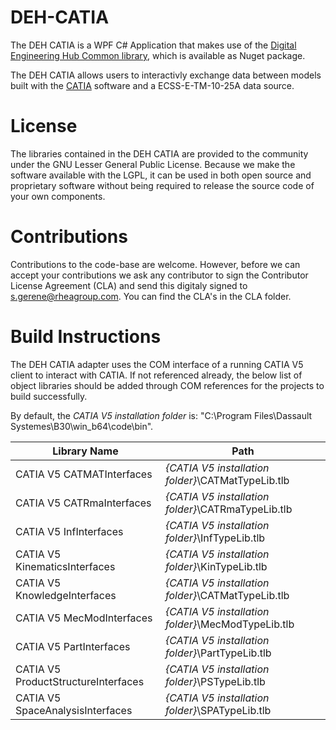 # DEH-CATIA

The DEH CATIA is a WPF C# Application that makes use of the [Digital Engineering Hub Common library](https://github.com/RHEAGROUP/DEHP-Common),
which is available as Nuget package.

The DEH CATIA allows users to interactivly exchange data between models built with the [CATIA](https://www.3ds.com/products-services/catia/) software and a ECSS-E-TM-10-25A data source.

# License

The libraries contained in the DEH CATIA are provided to the community under the GNU Lesser General Public License. Because we make the software available with the LGPL, it can be used in both open source and proprietary software without being required to release the source code of your own components.

# Contributions

Contributions to the code-base are welcome. However, before we can accept your contributions we ask any contributor to sign the Contributor License Agreement (CLA) and send this digitaly signed to s.gerene@rheagroup.com. You can find the CLA's in the CLA folder.

# Build Instructions
The DEH CATIA adapter uses the COM interface of a running CATIA V5 client to interact with CATIA. If not referenced already, the below list of object libraries should be added through COM references for the projects to build successfully.

By default, the *CATIA V5 installation folder* is: "C:\Program Files\Dassault Systemes\B30\win_b64\code\bin\".

| Library Name | Path |
| --- | --- |
| CATIA V5 CATMATInterfaces | *{CATIA V5 installation folder}*\CATMatTypeLib.tlb |
| CATIA V5 CATRmaInterfaces | *{CATIA V5 installation folder}*\CATRmaTypeLib.tlb |
| CATIA V5 InfInterfaces | *{CATIA V5 installation folder}*\InfTypeLib.tlb |
| CATIA V5 KinematicsInterfaces | *{CATIA V5 installation folder}*\KinTypeLib.tlb |
| CATIA V5 KnowledgeInterfaces | *{CATIA V5 installation folder}*\CATMatTypeLib.tlb |
| CATIA V5 MecModInterfaces | *{CATIA V5 installation folder}*\MecModTypeLib.tlb |
| CATIA V5 PartInterfaces | *{CATIA V5 installation folder}*\PartTypeLib.tlb |
| CATIA V5 ProductStructureInterfaces | *{CATIA V5 installation folder}*\PSTypeLib.tlb |
| CATIA V5 SpaceAnalysisInterfaces | *{CATIA V5 installation folder}*\SPATypeLib.tlb |
